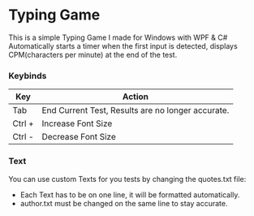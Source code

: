 # Typing Game
This is a simple Typing Game I made for Windows with WPF & C#
Automatically starts a timer when the first input is detected, displays CPM(characters per minute) at the end of the test.

### Keybinds
|Key|Action|
|-|-|
|Tab|End Current Test, Results are no longer accurate.|
|Ctrl +|Increase Font Size|
|Ctrl -|Decrease Font Size|

### Text
You can use custom Texts for you tests by changing the quotes.txt file:
- Each Text has to be on one line, it will be formatted automatically.
- author.txt must be changed on the same line to stay accurate.
